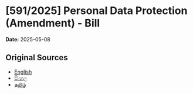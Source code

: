 # [591/2025] Personal Data Protection (Amendment) - Bill

**Date:** 2025-05-08

## Original Sources

- [English](https://documents.gov.lk/view/bills/2025/5/591-2025_E.pdf)
- [සිංහල](https://documents.gov.lk/view/bills/2025/5/591-2025_S.pdf)
- [தமிழ்](https://documents.gov.lk/view/bills/2025/5/591-2025_T.pdf)
